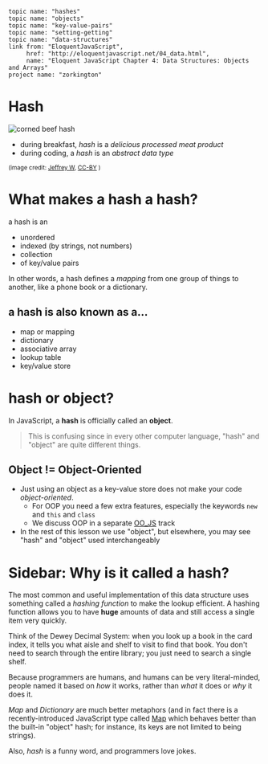     topic name: "hashes"
    topic name: "objects"
    topic name: "key-value-pairs"
    topic name: "setting-getting"
    topic name: "data-structures"
    link from: "EloquentJavaScript",
         href: "http://eloquentjavascript.net/04_data.html",
         name: "Eloquent JavaScript Chapter 4: Data Structures: Objects and Arrays"
    project name: "zorkington"

# Hash

![corned beef hash](https://res.cloudinary.com/btvca/image/upload/v1574445172/curriculum/cornedbeefhash_mdn7oh.jpg)

* during breakfast, *hash* is a *delicious processed meat product*
* during coding, a *hash* is an *abstract data type*

<small>(image credit: [Jeffrey W](https://www.flickr.com/photos/jeffreyww/26139552220), [CC-BY](https://creativecommons.org/licenses/by/2.0/) )</small>

# What makes a hash a hash?

a hash is an

* unordered
* indexed (by strings, not numbers)
* collection
* of key/value pairs

In other words, a hash defines a *mapping* from one group of things to another, like a phone book or a dictionary.

## a hash is also known as a...

  * map or mapping
  * dictionary
  * associative array
  * lookup table
  * key/value store

# hash or object?

In JavaScript, a **hash** is officially called an **object**.

> This is confusing since in every other computer language, "hash" and "object" are quite different things.

## Object != Object-Oriented

* Just using an object as a key-value store does not make your code *object-oriented*.
    * For OOP you need a few extra features, especially the keywords `new` and `this` and `class`
    * We discuss OOP in a separate [OO_JS](../oo) track
* In the rest of this lesson we use "object", but elsewhere, you may see "hash" and "object" used interchangeably

# Sidebar: Why is it called a hash?

The most common and useful implementation of this data structure uses something called a *hashing function* to make the lookup efficient. A hashing function allows you to have **huge** amounts of data and still access a single item very quickly.

Think of the Dewey Decimal System: when you look up a book in the card index, it tells you what aisle and shelf to visit to find that book. You don't need to search through the entire library; you just need to search a single shelf.

Because programmers are humans, and humans can be very literal-minded, people named it based on *how* it works, rather than *what* it does or *why* it does it.

*Map* and *Dictionary* are much better metaphors (and in fact there is a recently-introduced JavaScript type called [Map](https://developer.mozilla.org/en-US/docs/Web/JavaScript/Reference/Global_Objects/Map) which behaves better than the built-in "object" hash; for instance, its keys are not limited to being strings).

Also, *hash* is a funny word, and programmers love jokes.

